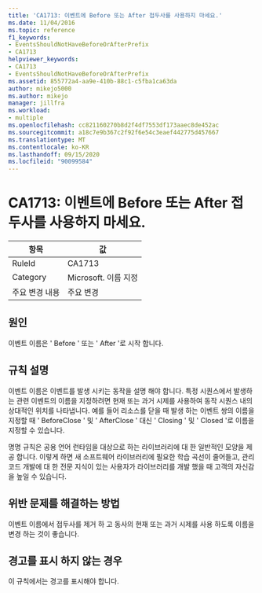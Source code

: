 ```yaml
---
title: 'CA1713: 이벤트에 Before 또는 After 접두사를 사용하지 마세요.'
ms.date: 11/04/2016
ms.topic: reference
f1_keywords:
- EventsShouldNotHaveBeforeOrAfterPrefix
- CA1713
helpviewer_keywords:
- CA1713
- EventsShouldNotHaveBeforeOrAfterPrefix
ms.assetid: 855772a4-aa9e-410b-88c1-c5fba1ca63da
author: mikejo5000
ms.author: mikejo
manager: jillfra
ms.workload:
- multiple
ms.openlocfilehash: cc821160270b8d2f4df7553df173aaec8de452ac
ms.sourcegitcommit: a18c7e9b367c2f92f6e54c3eaef442775d457667
ms.translationtype: MT
ms.contentlocale: ko-KR
ms.lasthandoff: 09/15/2020
ms.locfileid: "90099584"
---
```

# <a name="ca1713-events-should-not-have-before-or-after-prefix"></a>CA1713: 이벤트에 Before 또는 After 접두사를 사용하지 마세요.

|항목|값|
|-|-|
|RuleId|CA1713|
|Category|Microsoft. 이름 지정|
|주요 변경 내용|주요 변경|

## <a name="cause"></a>원인
이벤트 이름은 ' Before ' 또는 ' After '로 시작 합니다.

## <a name="rule-description"></a>규칙 설명
이벤트 이름은 이벤트를 발생 시키는 동작을 설명 해야 합니다. 특정 시퀀스에서 발생하는 관련 이벤트의 이름을 지정하려면 현재 또는 과거 시제를 사용하여 동작 시퀀스 내의 상대적인 위치를 나타냅니다. 예를 들어 리소스를 닫을 때 발생 하는 이벤트 쌍의 이름을 지정할 때 ' BeforeClose ' 및 ' AfterClose ' 대신 ' Closing ' 및 ' Closed '로 이름을 지정할 수 있습니다.

명명 규칙은 공용 언어 런타임을 대상으로 하는 라이브러리에 대 한 일반적인 모양을 제공 합니다. 이렇게 하면 새 소프트웨어 라이브러리에 필요한 학습 곡선이 줄어들고, 관리 코드 개발에 대 한 전문 지식이 있는 사용자가 라이브러리를 개발 했을 때 고객의 자신감을 높일 수 있습니다.

## <a name="how-to-fix-violations"></a>위반 문제를 해결하는 방법
이벤트 이름에서 접두사를 제거 하 고 동사의 현재 또는 과거 시제를 사용 하도록 이름을 변경 하는 것이 좋습니다.

## <a name="when-to-suppress-warnings"></a>경고를 표시 하지 않는 경우
이 규칙에서는 경고를 표시해야 합니다.
